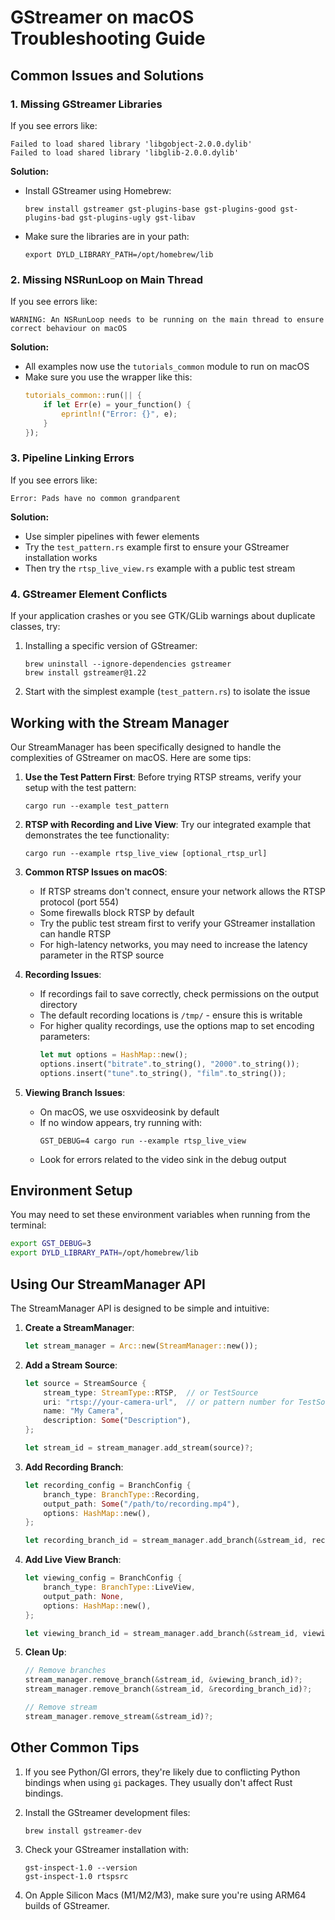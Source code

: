 # GStreamer on macOS Troubleshooting Guide

## Common Issues and Solutions

### 1. Missing GStreamer Libraries

If you see errors like:
```
Failed to load shared library 'libgobject-2.0.0.dylib'
Failed to load shared library 'libglib-2.0.0.dylib'
```

**Solution:**
- Install GStreamer using Homebrew:
  ```
  brew install gstreamer gst-plugins-base gst-plugins-good gst-plugins-bad gst-plugins-ugly gst-libav
  ```
- Make sure the libraries are in your path:
  ```
  export DYLD_LIBRARY_PATH=/opt/homebrew/lib
  ```

### 2. Missing NSRunLoop on Main Thread

If you see errors like:
```
WARNING: An NSRunLoop needs to be running on the main thread to ensure correct behaviour on macOS
```

**Solution:**
- All examples now use the `tutorials_common` module to run on macOS
- Make sure you use the wrapper like this:
  ```rust
  tutorials_common::run(|| {
      if let Err(e) = your_function() {
          eprintln!("Error: {}", e);
      }
  });
  ```

### 3. Pipeline Linking Errors

If you see errors like:
```
Error: Pads have no common grandparent
```

**Solution:**
- Use simpler pipelines with fewer elements
- Try the `test_pattern.rs` example first to ensure your GStreamer installation works
- Then try the `rtsp_live_view.rs` example with a public test stream

### 4. GStreamer Element Conflicts

If your application crashes or you see GTK/GLib warnings about duplicate classes, try:

1. Installing a specific version of GStreamer:
   ```
   brew uninstall --ignore-dependencies gstreamer
   brew install gstreamer@1.22
   ```

2. Start with the simplest example (`test_pattern.rs`) to isolate the issue

## Working with the Stream Manager

Our StreamManager has been specifically designed to handle the complexities of GStreamer on macOS. Here are some tips:

1. **Use the Test Pattern First**: Before trying RTSP streams, verify your setup with the test pattern:
   ```
   cargo run --example test_pattern
   ```

2. **RTSP with Recording and Live View**: Try our integrated example that demonstrates the tee functionality:
   ```
   cargo run --example rtsp_live_view [optional_rtsp_url]
   ```
   
3. **Common RTSP Issues on macOS**:
   - If RTSP streams don't connect, ensure your network allows the RTSP protocol (port 554)
   - Some firewalls block RTSP by default
   - Try the public test stream first to verify your GStreamer installation can handle RTSP
   - For high-latency networks, you may need to increase the latency parameter in the RTSP source

4. **Recording Issues**:
   - If recordings fail to save correctly, check permissions on the output directory
   - The default recording locations is `/tmp/` - ensure this is writable
   - For higher quality recordings, use the options map to set encoding parameters:
     ```rust
     let mut options = HashMap::new();
     options.insert("bitrate".to_string(), "2000".to_string());
     options.insert("tune".to_string(), "film".to_string());
     ```

5. **Viewing Branch Issues**:
   - On macOS, we use osxvideosink by default
   - If no window appears, try running with:
     ```
     GST_DEBUG=4 cargo run --example rtsp_live_view
     ```
   - Look for errors related to the video sink in the debug output

## Environment Setup

You may need to set these environment variables when running from the terminal:
```bash
export GST_DEBUG=3
export DYLD_LIBRARY_PATH=/opt/homebrew/lib
```

## Using Our StreamManager API

The StreamManager API is designed to be simple and intuitive:

1. **Create a StreamManager**:
   ```rust
   let stream_manager = Arc::new(StreamManager::new());
   ```

2. **Add a Stream Source**:
   ```rust
   let source = StreamSource {
       stream_type: StreamType::RTSP,  // or TestSource
       uri: "rtsp://your-camera-url",  // or pattern number for TestSource
       name: "My Camera",
       description: Some("Description"),
   };
   
   let stream_id = stream_manager.add_stream(source)?;
   ```

3. **Add Recording Branch**:
   ```rust
   let recording_config = BranchConfig {
       branch_type: BranchType::Recording,
       output_path: Some("/path/to/recording.mp4"),
       options: HashMap::new(),
   };
   
   let recording_branch_id = stream_manager.add_branch(&stream_id, recording_config)?;
   ```

4. **Add Live View Branch**:
   ```rust
   let viewing_config = BranchConfig {
       branch_type: BranchType::LiveView,
       output_path: None,
       options: HashMap::new(),
   };
   
   let viewing_branch_id = stream_manager.add_branch(&stream_id, viewing_config)?;
   ```

5. **Clean Up**:
   ```rust
   // Remove branches
   stream_manager.remove_branch(&stream_id, &viewing_branch_id)?;
   stream_manager.remove_branch(&stream_id, &recording_branch_id)?;
   
   // Remove stream
   stream_manager.remove_stream(&stream_id)?;
   ```

## Other Common Tips

1. If you see Python/GI errors, they're likely due to conflicting Python bindings when using `gi` packages. They usually don't affect Rust bindings.

2. Install the GStreamer development files:
   ```
   brew install gstreamer-dev
   ```

3. Check your GStreamer installation with:
   ```
   gst-inspect-1.0 --version
   gst-inspect-1.0 rtspsrc
   ```

4. On Apple Silicon Macs (M1/M2/M3), make sure you're using ARM64 builds of GStreamer.